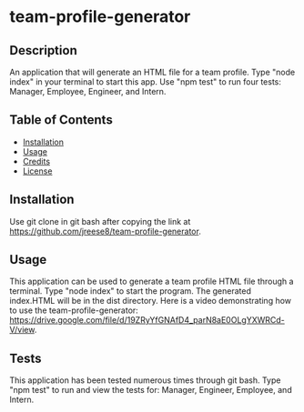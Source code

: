# team-profile-generator


  ## Description
  An application that will generate an HTML file for a team profile. Type "node index" in your terminal to start this app. Use "npm test" to run four tests: Manager, Employee, Engineer, and Intern.


 ## Table of Contents

  - [Installation](#installation)
  - [Usage](#usage)
  - [Credits](#credits)
  - [License](#license)


  ## Installation
  Use git clone in git bash after copying the link at https://github.com/jreese8/team-profile-generator.

  
  ## Usage
  This application can be used to generate a team profile HTML file through a terminal. Type "node index" to start the program. The generated index.HTML will be in the dist directory. Here is a video demonstrating how to use the team-profile-generator: https://drive.google.com/file/d/19ZRyYfGNAfD4_parN8aE0OLgYXWRCd-V/view.


  ## Tests
  This application has been tested numerous times through git bash. Type "npm test" to run and view the tests for: Manager, Engineer, Employee, and Intern.